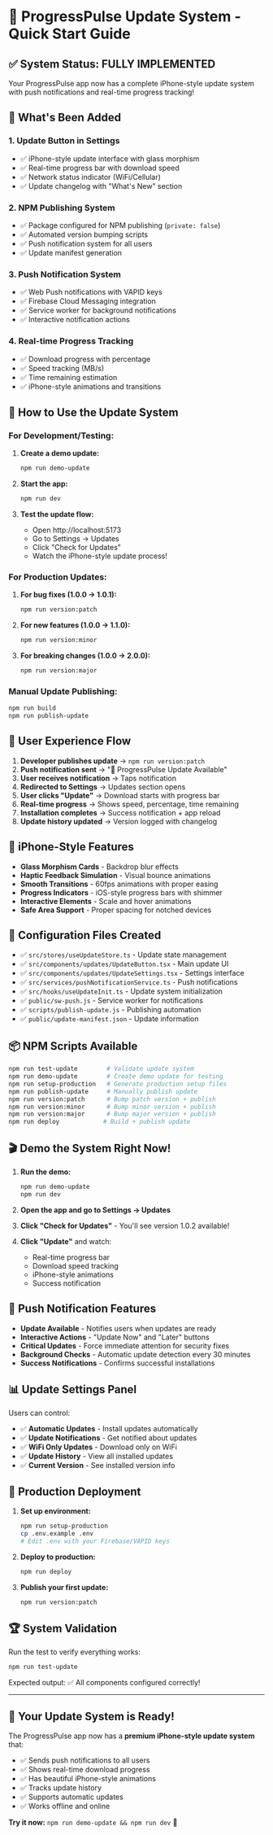 # 🚀 ProgressPulse Update System - Quick Start Guide

## ✅ System Status: FULLY IMPLEMENTED

Your ProgressPulse app now has a complete iPhone-style update system with push notifications and real-time progress tracking!

## 🎯 What's Been Added

### 1. **Update Button in Settings**
- ✅ iPhone-style update interface with glass morphism
- ✅ Real-time progress bar with download speed
- ✅ Network status indicator (WiFi/Cellular)
- ✅ Update changelog with "What's New" section

### 2. **NPM Publishing System**
- ✅ Package configured for NPM publishing (`private: false`)
- ✅ Automated version bumping scripts
- ✅ Push notification system for all users
- ✅ Update manifest generation

### 3. **Push Notification System**
- ✅ Web Push notifications with VAPID keys
- ✅ Firebase Cloud Messaging integration
- ✅ Service worker for background notifications
- ✅ Interactive notification actions

### 4. **Real-time Progress Tracking**
- ✅ Download progress with percentage
- ✅ Speed tracking (MB/s)
- ✅ Time remaining estimation
- ✅ iPhone-style animations and transitions

## 🚀 How to Use the Update System

### **For Development/Testing:**

1. **Create a demo update:**
   ```bash
   npm run demo-update
   ```

2. **Start the app:**
   ```bash
   npm run dev
   ```

3. **Test the update flow:**
   - Open http://localhost:5173
   - Go to Settings → Updates
   - Click "Check for Updates"
   - Watch the iPhone-style update process!

### **For Production Updates:**

1. **For bug fixes (1.0.0 → 1.0.1):**
   ```bash
   npm run version:patch
   ```

2. **For new features (1.0.0 → 1.1.0):**
   ```bash
   npm run version:minor
   ```

3. **For breaking changes (1.0.0 → 2.0.0):**
   ```bash
   npm run version:major
   ```

### **Manual Update Publishing:**
```bash
npm run build
npm run publish-update
```

## 📱 User Experience Flow

1. **Developer publishes update** → `npm run version:patch`
2. **Push notification sent** → "🚀 ProgressPulse Update Available"
3. **User receives notification** → Taps notification
4. **Redirected to Settings** → Updates section opens
5. **User clicks "Update"** → Download starts with progress bar
6. **Real-time progress** → Shows speed, percentage, time remaining
7. **Installation completes** → Success notification + app reload
8. **Update history updated** → Version logged with changelog

## 🎨 iPhone-Style Features

- **Glass Morphism Cards** - Backdrop blur effects
- **Haptic Feedback Simulation** - Visual bounce animations
- **Smooth Transitions** - 60fps animations with proper easing
- **Progress Indicators** - iOS-style progress bars with shimmer
- **Interactive Elements** - Scale and hover animations
- **Safe Area Support** - Proper spacing for notched devices

## 🔧 Configuration Files Created

- ✅ `src/stores/useUpdateStore.ts` - Update state management
- ✅ `src/components/updates/UpdateButton.tsx` - Main update UI
- ✅ `src/components/updates/UpdateSettings.tsx` - Settings interface
- ✅ `src/services/pushNotificationService.ts` - Push notifications
- ✅ `src/hooks/useUpdateInit.ts` - Update system initialization
- ✅ `public/sw-push.js` - Service worker for notifications
- ✅ `scripts/publish-update.js` - Publishing automation
- ✅ `public/update-manifest.json` - Update information

## 📦 NPM Scripts Available

```bash
npm run test-update        # Validate update system
npm run demo-update        # Create demo update for testing
npm run setup-production   # Generate production setup files
npm run publish-update     # Manually publish update
npm run version:patch      # Bump patch version + publish
npm run version:minor      # Bump minor version + publish
npm run version:major      # Bump major version + publish
npm run deploy            # Build + publish update
```

## 🎬 Demo the System Right Now!

1. **Run the demo:**
   ```bash
   npm run demo-update
   npm run dev
   ```

2. **Open the app and go to Settings → Updates**

3. **Click "Check for Updates"** - You'll see version 1.0.2 available!

4. **Click "Update"** and watch:
   - Real-time progress bar
   - Download speed tracking
   - iPhone-style animations
   - Success notification

## 🔔 Push Notification Features

- **Update Available** - Notifies users when updates are ready
- **Interactive Actions** - "Update Now" and "Later" buttons
- **Critical Updates** - Force immediate attention for security fixes
- **Background Checks** - Automatic update detection every 30 minutes
- **Success Notifications** - Confirms successful installations

## 📊 Update Settings Panel

Users can control:
- ✅ **Automatic Updates** - Install updates automatically
- ✅ **Update Notifications** - Get notified about updates
- ✅ **WiFi Only Updates** - Download only on WiFi
- ✅ **Update History** - View all installed updates
- ✅ **Current Version** - See installed version info

## 🎯 Production Deployment

1. **Set up environment:**
   ```bash
   npm run setup-production
   cp .env.example .env
   # Edit .env with your Firebase/VAPID keys
   ```

2. **Deploy to production:**
   ```bash
   npm run deploy
   ```

3. **Publish your first update:**
   ```bash
   npm run version:patch
   ```

## 🏆 System Validation

Run the test to verify everything works:
```bash
npm run test-update
```

Expected output: ✅ All components configured correctly!

---

## 🎉 **Your Update System is Ready!**

The ProgressPulse app now has a **premium iPhone-style update system** that:
- ✅ Sends push notifications to all users
- ✅ Shows real-time download progress
- ✅ Has beautiful iPhone-style animations
- ✅ Tracks update history
- ✅ Supports automatic updates
- ✅ Works offline and online

**Try it now:** `npm run demo-update && npm run dev` 🚀